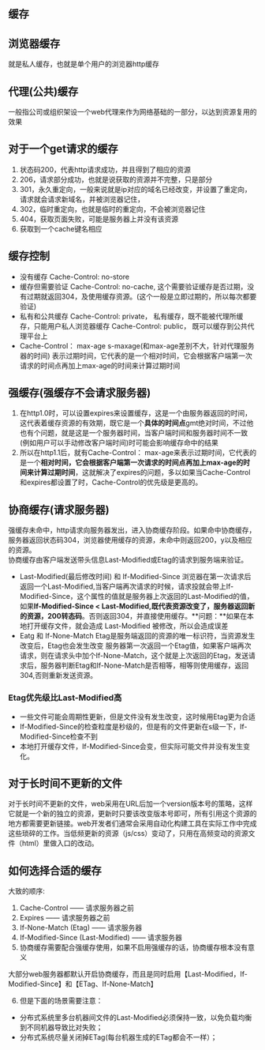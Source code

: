 ## 缓存
## 浏览器缓存
就是私人缓存，也就是单个用户的浏览器http缓存
## 代理(公共)缓存
一般指公司或组织架设一个web代理来作为网络基础的一部分，以达到资源复用的效果

## 对于一个get请求的缓存

1. 状态码200，代表http请求成功，并且得到了相应的资源
2. 206，请求部分成功，也就是说获取的资源并不完整，只是部分
3. 301，永久重定向，一般来说就是ip对应的域名已经改变，并设置了重定向，请求就会请求新域名，并被浏览器记住，
4. 302，临时重定向，也就是临时的重定向，不会被浏览器记住
5. 404，获取页面失败，可能是服务器上并没有该资源
6. 获取到一个cache键名相应

## 缓存控制
- 没有缓存
Cache-Control: no-store
- 缓存但需要验证
Cache-Control: no-cache, 这个需要验证缓存是否过期，没有过期就返回304，及使用缓存资源。(这个一般是立即过期的，所以每次都要验证)
- 私有和公共缓存
Cache-Control: private， 私有缓存，既不能被代理所缓存，只能用户私人浏览器缓存
Cache-Control: public， 既可以缓存到公共代理平台上
- Cache-Control： max-age  s-maxage(和max-age差别不大，针对代理服务器的时间)
表示过期时间，它代表的是一个相对时间，它会根据客户端第一次请求的时间点再加上max-age的时间来计算过期时间

## 强缓存(强缓存不会请求服务器)
1. 在http1.0时，可以设置expires来设置缓存，这是一个由服务器返回的时间，这代表着缓存资源的有效期，既它是一个**具体的时间点**gmt绝对时间，不过他也有个问题，就是这是一个服务器时间，当客户端时间和服务器时间不一致(例如用户可以手动修改客户端时间)时可能会影响缓存命中的结果
2. 所以在http1.1后，就有Cache-Control： max-age来表示过期时间，它代表的是一个**相对时间，它会根据客户端第一次请求的时间点再加上max-age的时间来计算过期时间**，这就解决了expires的问题，多以如果当Cache-Control和expires都设置了时，Cache-Control的优先级是更高的。

## 协商缓存(请求服务器)
强缓存未命中，http请求向服务器发出，进入协商缓存阶段。如果命中协商缓存，服务器返回状态码304，浏览器使用缓存的资源，未命中则返回200，y以及相应的资源。<br/>
协商缓存由客户端发送带头信息Last-Modified或Etag的请求到服务端来验证。
- Last-Modified(最后修改时间) 和 If-Modified-Since
浏览器在第一次请求后返回一个Last-Modified,当客户端再次请求的时候，请求投就会带上If-Modified-Since，这个属性的值就是服务器上次返回的Last-Modified的值，如果**If-Modified-Since < Last-Modified,既代表资源改变了，服务器返回新的资源，200转态码**。否则返回304，并直接使用缓存。**问题：**如果在本地打开缓存文件，就会造成 Last-Modified 被修改，所以会造成误差
- Eatg 和 If-None-Match
Etag是服务端返回的资源的唯一标识符，当资源发生改变后，Etag也会发生改变
服务器第一次返回一个Etag值，如果客户端再次请求，则在请求头中加个If-None-Match，这个就是上次返回的Etag，发送请求后，服务器判断Etag和If-None-Match是否相等，相等则使用缓存，返回304,否则重新发送资源。

### Etag优先级比Last-Modified高
- 一些文件可能会周期性更新，但是文件没有发生改变，这时候用Etag更为合适
- If-Modified-Since的检查粒度是秒级的，但是有的文件更新在s级一下，If-Modified-Since检查不到
- 本地打开缓存文件，If-Modified-Since会变，但实际可能文件并没有发生变化。

## 对于长时间不更新的文件
对于长时间不更新的文件，web采用在URL后加一个version版本号的策略，这样它就是一个新的独立的资源，更新时只要该改变版本号即可，所有引用这个资源的地方都需要更新链接。web开发者们通常会采用自动化构建工具在实际工作中完成这些琐碎的工作。当低频更新的资源（js/css）变动了，只用在高频变动的资源文件（html）里做入口的改动。

## 如何选择合适的缓存
大致的顺序:

1. Cache-Control —— 请求服务器之前
2. Expires —— 请求服务器之前
3. If-None-Match (Etag) —— 请求服务器
4. If-Modified-Since (Last-Modified) —— 请求服务器
5. 协商缓存需要配合强缓存使用，如果不启用强缓存的话，协商缓存根本没有意义

大部分web服务器都默认开启协商缓存，而且是同时启用【Last-Modified，If-Modified-Since】和【ETag、If-None-Match】

6. 但是下面的场景需要注意：<br/>

- 分布式系统里多台机器间文件的Last-Modified必须保持一致，以免负载均衡到不同机器导致比对失败；
- 分布式系统尽量关闭掉ETag(每台机器生成的ETag都会不一样）；